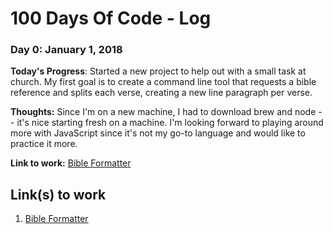 # 100 Days Of Code - Log

### Day 0: January 1, 2018

**Today's Progress**: Started a new project to help out with a small task at church. My first goal is to create a command line tool that requests a bible reference and splits each verse, creating a new line paragraph per verse.

**Thoughts:** Since I'm on a new machine, I had to download brew and node -- it's nice starting fresh on a machine. I'm looking forward to playing around more with JavaScript since it's not my go-to language and would like to practice it more.

**Link to work:** [Bible Formatter](https://github.com/evalenciano/bible-format)

## **Link(s) to work**
1. [Bible Formatter](https://github.com/evalenciano/bible-format)
